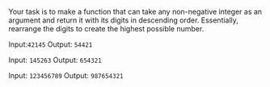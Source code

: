 Your task is to make a function that can take any non-negative integer as an argument and return it with its digits in descending order. Essentially, rearrange the digits to create the highest possible number.

Input:`42145` Output: `54421`

Input: `145263` Output: `654321`

Input: `123456789` Output: `987654321`

